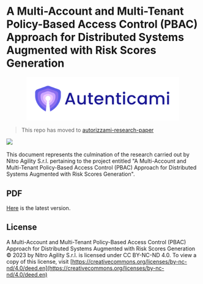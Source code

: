 # A Multi-Account and Multi-Tenant Policy-Based Access Control (PBAC) Approach for Distributed Systems Augmented with Risk Scores Generation

<p align="center">
  <img src="https://raw.githubusercontent.com/autenticami/autenticami-assets/69ab798e9626f90cc74ae1184b57f193adf3e99c/blue-txt/1line.svg" class="center" width="400px" height="auto"/>
</p>

> This repo has moved to [autorizzami-research-paper](https://github.com/autorizzami/autorizzami-research-paper)

<p align="left">
  <img src="https://raw.githubusercontent.com/autenticami/autenticami-assets/main/logo/transparent-txt/transparent-2lines.svg" class="center" width="400px" height="auto"/>
</p>

This document represents the culmination of the research carried out by Nitro Agility S.r.l. pertaining to the project entitled "A Multi-Account and Multi-Tenant Policy-Based Access Control (PBAC) Approach for Distributed Systems Augmented with Risk Scores Generation".

## PDF

[Here](https://github.com/autenticami/autenticami-research-paper/blob/main/autenticami.pdf) is the latest version.

## License

A Multi-Account and Multi-Tenant Policy-Based Access Control (PBAC) Approach for Distributed Systems Augmented with Risk Scores Generation © 2023 by Nitro Agility S.r.l. is licensed under CC BY-NC-ND 4.0. To view a copy of this license, visit [https://creativecommons.org/licenses/by-nc-nd/4.0/deed.en](https://creativecommons.org/licenses/by-nc-nd/4.0/deed.en)

